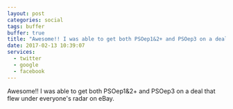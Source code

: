 ```yaml
---
layout: post
categories: social
tags: buffer
buffer: true
title: "Awesome!! I was able to get both PSOep1&2+ and PSOep3 on a deal that flew under everyone's radar on eBay."
date: 2017-02-13 10:39:07
services: 
  - twitter
  - google
  - facebook
---
```

Awesome!! I was able to get both PSOep1&amp;2+ and PSOep3 on a deal that flew under everyone&#039;s radar on eBay.
